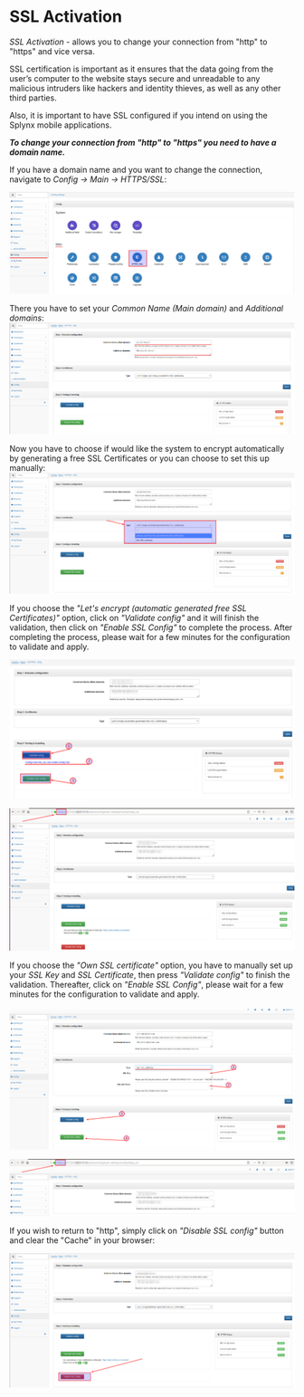 SSL Activation
===============

_SSL Activation_ - allows you to change your connection from "http" to "https" and vice versa.

SSL certification is important as it ensures that the data going from the user’s computer to the website stays secure and unreadable to any malicious intruders like hackers and identity thieves, as well as any other third parties.

Also, it is important to have SSL configured if you intend on using the Splynx mobile applications.

**_To change your connection from "http" to "https" you need to have a domain name._**

If you have a domain name and you want to change the connection, navigate to *Config -> Main -> HTTPS/SSL*:

![0.png](0.png)

There you have to set your _Common Name (Main domain)_ and _Additional domains_:
![1.png](1.png)

Now you have to choose if would like the system to encrypt automatically by generating a free SSL Certificates or you can choose to set this up manually:
![2.png](2.png)

If you choose the _"Let's encrypt (automatic generated free SSL Certificates)"_  option, click on _"Validate config"_ and it will finish the validation, then click on _"Enable SSL Config"_ to complete the process. After completing the process, please wait for a few minutes for the configuration to validate and apply.

![3.1.png](3.1.png)

![4.png](4.png)

If you choose the  _"Own SSL certificate"_ option, you have to manually set up your *SSL Key* and  *SSL Certificate*, then press _"Validate config"_ to finish the validation. Thereafter, click on _"Enable SSL Config"_, please wait for a few minutes for the configuration to validate and apply.

![5.png](5.png)

![6.png](6.png)

If you wish to return to "http", simply click on _"Disable SSL config"_ button and clear the "Cache" in your browser:

![7.1.png](7.1.png)
